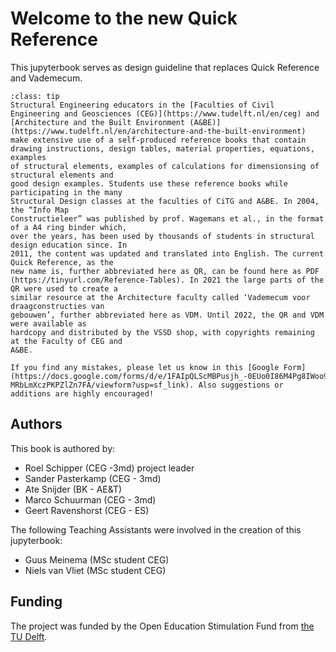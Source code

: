 # Welcome to the new Quick Reference
This jupyterbook serves as design guideline that replaces Quick Reference and Vademecum.

`````{admonition} A little history...
:class: tip
Structural Engineering educators in the [Faculties of Civil Engineering and Geosciences (CEG)](https://www.tudelft.nl/en/ceg) and [Architecture and the Built Environment (A&BE)](https://www.tudelft.nl/en/architecture-and-the-built-environment) make extensive use of a self-produced reference books that contain drawing instructions, design tables, material properties, equations, examples
of structural elements, examples of calculations for dimensionsing of structural elements and
good design examples. Students use these reference books while participating in the many
Structural Design classes at the faculties of CiTG and A&BE. In 2004, the “Info Map
Constructieleer” was published by prof. Wagemans et al., in the format of a A4 ring binder which,
over the years, has been used by thousands of students in structural design education since. In
2011, the content was updated and translated into English. The current Quick Reference, as the
new name is, further abbreviated here as QR, can be found here as PDF
(https://tinyurl.com/Reference-Tables). In 2021 the large parts of the QR were used to create a
similar resource at the Architecture faculty called ‘Vademecum voor draagconstructies van
gebouwen’, further abbreviated here as VDM. Until 2022, the QR and VDM were available as
hardcopy and distributed by the VSSD shop, with copyrights remaining at the Faculty of CEG and
A&BE.
`````

```{admonition} Collaborate!
If you find any mistakes, please let us know in this [Google Form](https://docs.google.com/forms/d/e/1FAIpQLScMBPusjh_-0EUo0I86M4Pg8IWoo9z-MRbLmXczPKPZlZn7FA/viewform?usp=sf_link). Also suggestions or additions are highly encouraged!
```

## Authors
This book is authored by:
- Roel Schipper (CEG -3md) project leader
- Sander Pasterkamp (CEG - 3md)
- Ate Snijder (BK - AE&T)
- Marco Schuurman (CEG - 3md)
- Geert Ravenshorst (CEG - ES)

The following Teaching Assistants were involved in the creation of this jupyterbook:
- Guus Meinema (MSc student CEG)
- Niels van Vliet (MSc student CEG)

## Funding
The project was funded by the Open Education Stimulation Fund from [the TU Delft](https://www.tudelft.nl/).